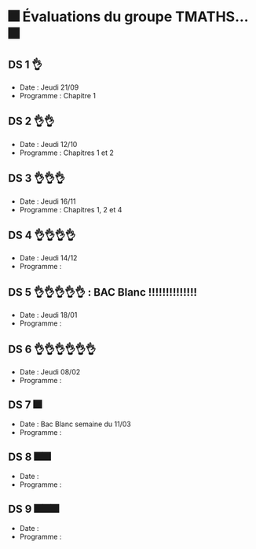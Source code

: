 # 🎆 Évaluations du groupe TMATHS... 🎆

## DS 1 👌
- Date : Jeudi 21/09
- Programme : Chapitre 1

## DS 2 👌👌
- Date : Jeudi 12/10
- Programme : Chapitres 1 et 2

## DS 3 👌👌👌
- Date : Jeudi 16/11
- Programme : Chapitres 1, 2 et 4

## DS 4 👌👌👌👌
- Date : Jeudi 14/12
- Programme : 

## DS 5 👌👌👌👌👌 : BAC Blanc !!!!!!!!!!!!!!
- Date : Jeudi 18/01
- Programme : 

## DS 6 👌👌👌👌👌👌
- Date : Jeudi 08/02
- Programme : 

## DS 7 🎆
- Date : Bac Blanc semaine du 11/03
- Programme : 

## DS 8 🎆🎆
- Date : 
- Programme : 

## DS 9 🎆🎆🎆
- Date : 
- Programme : 